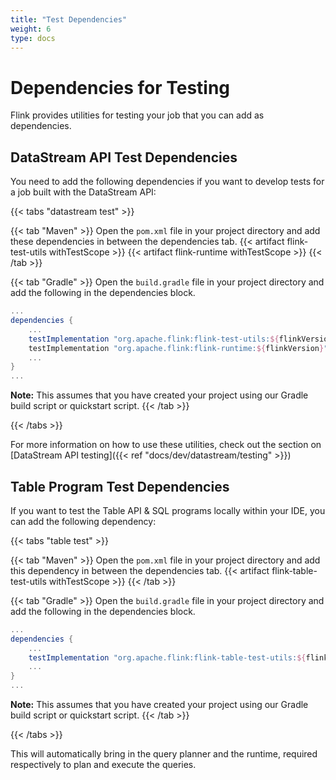 ```yaml
---
title: "Test Dependencies"
weight: 6
type: docs
---
```

<!--
Licensed to the Apache Software Foundation (ASF) under one
or more contributor license agreements.  See the NOTICE file
distributed with this work for additional information
regarding copyright ownership.  The ASF licenses this file
to you under the Apache License, Version 2.0 (the
"License"); you may not use this file except in compliance
with the License.  You may obtain a copy of the License at

  http://www.apache.org/licenses/LICENSE-2.0

Unless required by applicable law or agreed to in writing,
software distributed under the License is distributed on an
"AS IS" BASIS, WITHOUT WARRANTIES OR CONDITIONS OF ANY
KIND, either express or implied.  See the License for the
specific language governing permissions and limitations
under the License.
-->

# Dependencies for Testing 

Flink provides utilities for testing your job that you can add as dependencies.

## DataStream API Test Dependencies

You need to add the following dependencies if you want to develop tests for a job built with the 
DataStream API:

{{< tabs "datastream test" >}}

{{< tab "Maven" >}}
Open the `pom.xml` file in your project directory and add these dependencies in between the dependencies tab.
{{< artifact flink-test-utils withTestScope >}}
{{< artifact flink-runtime withTestScope >}}
{{< /tab >}}

{{< tab "Gradle" >}}
Open the `build.gradle` file in your project directory and add the following in the dependencies block.
```gradle
...
dependencies {
    ...  
    testImplementation "org.apache.flink:flink-test-utils:${flinkVersion}"
    testImplementation "org.apache.flink:flink-runtime:${flinkVersion}"
    ...
}
...
```
**Note:** This assumes that you have created your project using our Gradle build script or quickstart script.
{{< /tab >}}

{{< /tabs >}}

For more information on how to use these utilities, check out the section on [DataStream API testing]({{< ref "docs/dev/datastream/testing" >}})

## Table Program Test Dependencies

If you want to test the Table API & SQL programs locally within your IDE, you can add the following 
dependency:

{{< tabs "table test" >}}

{{< tab "Maven" >}}
Open the `pom.xml` file in your project directory and add this dependency in between the dependencies tab.
{{< artifact flink-table-test-utils withTestScope >}}
{{< /tab >}}

{{< tab "Gradle" >}}
Open the `build.gradle` file in your project directory and add the following in the dependencies block.
```gradle
...
dependencies {
    ...  
    testImplementation "org.apache.flink:flink-table-test-utils:${flinkVersion}"
    ...
}
...
```
**Note:** This assumes that you have created your project using our Gradle build script or quickstart script.
{{< /tab >}}

{{< /tabs >}}

This will automatically bring in the query planner and the runtime, required respectively to plan 
and execute the queries.
